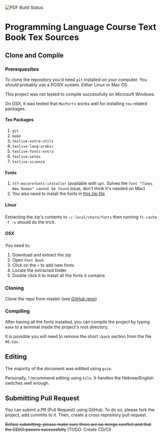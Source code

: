 ![PDF Build Status](https://github.com/yossigil/safot/workflows/PDF/badge.svg)
# Programming Language Course Text Book Tex Sources

## Clone and Compile

### Prerequesites

To clone the repository you'd need `git` installed on your computer. You _should_ probably use a POSIX system. Either Linux or Mac OS.

This project was not tested to compile successfully on Microsoft Windows.

On OSX, it was tested that `MacPorts` works well for installing `tex` related packages.

#### Tex Packages

1. `git`
2. `make`
3. `texlive-extra-utils` 
4. `texlive-lang-arabic`
5. `texlive-fonts-extra`
6. `texlive-xetex`
7. `texlive-science`

#### Fonts 

1. `ttf-mscorefonts-installer` (available with `apt`. Solves the `font "Times New Roman" cannot be found` issue, don't think it's needed on Mac)
2. You also need to install the fonts in [this zip file](https://drive.google.com/file/d/1y9sTd3x2OzyUanRpMJxpUXaa4D1ofB6l/view?usp=sharing)

##### Linux

Extracting the zip's contents to `~/.local/share/fonts` then running `fc-cache -f -v` should do the trick.

##### OSX

You need to:

1.  Download and extract the zip
2. Open `Font Book`
3. Click on the `+` to add new fonts
4. Locate the extracted folder
5. Double click it to install all the fonts it contains

### Cloning

Clone the repo from master (see [GitHub repo](https://github.com/yossigil/safot/))

### Compiling

After having all the fonts installed, you can compile the project by typing `make` to a terminal inside the project's root directory.

It is possible you will need to remove the short `\bash` section from the file `00.tex`.

## Editing

The majority of the document was editted using `gvim`.

Personally, I recommend editing using `kile`. It handles the Hebrew/English switches well enough.

## Submitting Pull Request

You can submit a PR (Pull Request) using GitHub. To do so, please fork the project, add commits to it. Then, create a cross repository pull request.

~~Before submitting, please make sure there are no merge conflict and that the CD/CI passes successfully~~ (TODO: Create CD/CI)

